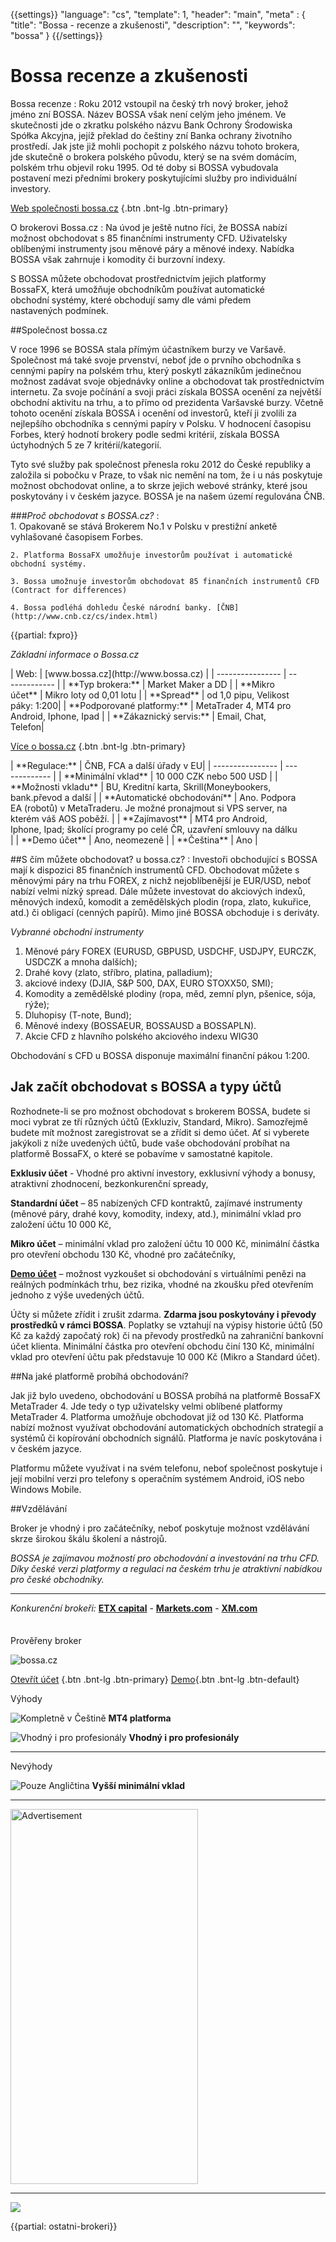 {{settings}}
  "language": "cs",
  "template": 1,
  "header": "main",
  "meta" : {
    "title": "Bossa - recenze a zkušenosti",
    "description": "",
    "keywords": "bossa"
  }
{{/settings}}

<div class="row">
<div class="col-md-9" role="main" markdown="1">



# Bossa recenze a zkušenosti
<div class="row" style="width:92%">
  <div class="col-md-6" markdown="1">
Bossa recenze
:    
Roku 2012 vstoupil na český trh nový broker, jehož jméno zní BOSSA. Název BOSSA však není celým jeho jménem. Ve skutečnosti jde o zkratku polského názvu Bank Ochrony Środowiska Spółka Akcyjna, jejíž překlad do češtiny zní Banka ochrany životního prostředí. Jak jste již mohli pochopit z polského názvu tohoto brokera, jde skutečně o brokera polského původu, který se na svém domácím, polském trhu objevil roku 1995. Od té doby si BOSSA vybudovala postavení mezi předními brokery poskytujícími služby pro individuální investory.

[Web společnosti bossa.cz](http://www.bossa.cz) {.btn .bnt-lg .btn-primary}
</div>
  <div class="col-md-6" markdown="1">
O brokerovi Bossa.cz
:    
Na úvod je ještě nutno říci, že BOSSA nabízí možnost obchodovat s 85 finančními instrumenty CFD. Uživatelsky oblíbenými instrumenty jsou měnové páry a měnové indexy. Nabídka BOSSA však zahrnuje i komodity či burzovní indexy.

S BOSSA můžete obchodovat prostřednictvím jejich platformy BossaFX, která umožňuje obchodníkům používat automatické obchodní systémy, které obchodují samy dle vámi předem nastavených podmínek.


</div>
</div>

##Společnost bossa.cz

V roce 1996 se BOSSA stala přímým účastníkem burzy ve Varšavě. Společnost má také svoje prvenství, neboť jde o prvního obchodníka s cennými papíry na polském trhu, který poskytl zákazníkům jedinečnou možnost zadávat svoje objednávky online a obchodovat tak prostřednictvím internetu. Za svoje počínání a svoji práci získala BOSSA ocenění za největší obchodní aktivitu na trhu, a to přímo od prezidenta Varšavské burzy. Včetně tohoto ocenění získala BOSSA i ocenění od investorů, kteří ji zvolili za nejlepšího obchodníka s cennými papíry v Polsku. V hodnocení časopisu Forbes, který hodnotí brokery podle sedmi kritérií, získala BOSSA úctyhodných 5 ze 7 kritérií/kategorií.

Tyto své služby pak společnost přenesla roku 2012 do České republiky a založila si pobočku v Praze, to však nic nemění na tom, že i u nás poskytuje možnost obchodovat online, a to skrze jejich webové stránky, které jsou poskytovány i v českém jazyce. BOSSA je na našem území regulována ČNB.


###*Proč obchodovat s BOSSA.cz?*
:    
    1. Opakovaně se stává Brokerem No.1 v Polsku v prestižní anketě vyhlašované časopisem Forbes.

    2. Platforma BossaFX umožňuje investorům používat i automatické obchodní systémy.
    
    3. Bossa umožnuje investorům obchodovat 85 finančních instrumentů CFD (Contract for differences)

    4. Bossa podléhá dohledu České národní banky. [ČNB](http://www.cnb.cz/cs/index.html)

{{partial: fxpro}}

*Základní informace o Bossa.cz*
<div class="row" style="width:92%">
  <div class="col-md-6" markdown="1">
| Web:     |   [www.bossa.cz](http://www.bossa.cz) |
| ---------------- | ------------- |
| **Typ brokera:**   | Market Maker a DD |
| **Mikro účet** | Mikro loty od 0,01 lotu |
| **Spread** | od 1,0 pipu, Velikost páky: 1:200|
| **Podporované platformy:**  | MetaTrader 4, MT4 pro Android, Iphone, Ipad |
| **Zákaznický servis:**  | Email, Chat, Telefon|

[Více o bossa.cz](http://www.bossa.cz) {.btn .bnt-lg .btn-primary}

  </div>
  <div class="col-md-6" markdown="1">
| **Regulace:**  | ČNB, FCA a další úřady v EU|
| ---------------- | ------------- |
| **Minimální vklad**  | 10 000 CZK nebo 500 USD |
| **Možnosti vkladu**  | BU, Kreditní karta, Skrill(Moneybookers, bank.převod a další |
| **Automatické obchodování**  |  Ano. Podpora EA (robotů) v MetaTraderu. Je možné pronajmout si VPS server, na kterém váš AOS poběží. |
| **Zajímavost**  | MT4 pro Android, Iphone, Ipad; školící programy po celé ČR, uzavření smlouvy na dálku |
| **Demo účet**  | Ano, neomezeně |
| **Čeština**  | Ano |

</div>
</div>


##S čím můžete obchodovat? u bossa.cz?
:   Investoři obchodující s BOSSA mají k dispozici 85 finančních instrumentů CFD. Obchodovat můžete s měnovými páry na trhu FOREX, z nichž nejoblíbenější je EUR/USD, neboť nabízí velmi nízký spread. Dále můžete investovat do akciových indexů, měnových indexů, komodit a zemědělských plodin (ropa, zlato, kukuřice, atd.) či obligací (cenných papírů). Mimo jiné BOSSA obchoduje i s deriváty. 

*Vybranné obchodní instrumenty*

1. Měnové páry FOREX (EURUSD, GBPUSD, USDCHF, USDJPY, EURCZK, USDCZK a mnoha dalších);
2. Drahé kovy (zlato, stříbro, platina, palladium);
3. akciové indexy (DJIA, S&P 500, DAX, EURO STOXX50, SMI);
4. Komodity a zemědělské plodiny (ropa, měd, zemní plyn, pšenice, sója, rýže);
5. Dluhopisy (T-note, Bund);
6. Měnové indexy (BOSSAEUR, BOSSAUSD a BOSSAPLN).
7. Akcie CFD z hlavního polského akciového indexu WIG30

Obchodování s CFD u BOSSA disponuje maximální finanční pákou 1:200.
 
## Jak začít obchodovat s BOSSA a typy účtů

Rozhodnete-li se pro možnost obchodovat s brokerem BOSSA, budete si moci vybrat ze tří různých účtů (Exkluziv, Standard, Mikro). Samozřejmě budete mít možnost zaregistrovat se a zřídit si demo účet. Ať si vyberete jakýkoli z níže uvedených účtů, bude vaše obchodování probíhat na platformě BossaFX, o které se pobavíme v samostatné kapitole.

**Exklusiv účet** - Vhodné pro aktivní investory, exklusivní výhody a bonusy, atraktivní zhodnocení, bezkonkurenční spready,

**Standardní účet** – 85 nabízených CFD kontraktů, zajímavé instrumenty (měnové páry, drahé kovy, komodity, indexy, atd.), minimální vklad pro založení účtu 10 000 Kč,

**Mikro účet** – minimální vklad pro založení účtu 10 000 Kč, minimální částka pro otevření obchodu 130 Kč, vhodné pro začátečníky,

[**Demo účet**](http://www.forexsrovnavac.cz/forex-demo-ucet "Forex demo") – možnost vyzkoušet si obchodování s virtuálními penězi na reálných podmínkách trhu, bez rizika, vhodné na zkoušku před otevřením jednoho z výše uvedených účtů.

Účty si můžete zřídit i zrušit zdarma. **Zdarma jsou poskytovány i převody prostředků v rámci BOSSA**. Poplatky se vztahují na výpisy historie účtů (50 Kč za každý započatý rok) či na převody prostředků na zahraniční bankovní účet klienta. Minimální částka pro otevření obchodu činí 130 Kč, minimální vklad pro otevření účtu pak představuje 10 000 Kč (Mikro a Standard účet).

##Na jaké platformě probíhá obchodování?

Jak již bylo uvedeno, obchodování u BOSSA probíhá na platformě BossaFX MetaTrader 4. Jde tedy o typ uživatelsky velmi oblíbené platformy MetaTrader 4. Platforma umožňuje obchodovat již od 130 Kč. Platforma nabízí možnost využívat obchodování automatických obchodních strategií a systémů či kopírování obchodních signálů. Platforma je navíc poskytována i v českém jazyce.

Platformu můžete využívat i na svém telefonu, neboť společnost poskytuje i její mobilní verzi pro telefony s operačním systémem Android, iOS nebo Windows Mobile.




##Vzdělávání

Broker je vhodný i pro začátečníky, neboť poskytuje možnost vzdělávání skrze širokou škálu školení a nástrojů.

*BOSSA je zajímavou možností pro obchodování a investování na trhu CFD. Díky české verzi platformy a regulaci na českém trhu je atraktivní nabídkou pro české obchodníky.*

- - -
*Konkurenční brokeři:* [**ETX capital**](http://www.forexsrovnavac.cz/etx-capital-zkusenosti) - [**Markets.com**](http://www.forexsrovnavac.cz/markets-com-recenze) - [**XM.com**](http://www.forexsrovnavac.cz/xm-xemarkets-com)




</div>
<div class="col-md-3" markdown="1">
<div class="well" markdown="1" style="margin-top: 2.5em">
Prověřeny broker

![bossa.cz](http://i.imgur.com/Ovf3rUQ.png)

[Otevřít účet](http://www.bossa.cz "Registrace") {.btn .bnt-lg .btn-primary} [Demo](http://www.bossa.cz "Demo účet"){.btn .bnt-lg .btn-default}

</div>
<div class="container-fluid" markdown="1">

Výhody

![Kompletně v Češtině](http://s28.postimg.org/lj87xfcyh/1402286470_1.png)     **MT4 platforma**

![Vhodný i pro profesionály](http://s28.postimg.org/lj87xfcyh/1402286470_1.png)     **Vhodný i pro profesionály**

- - -
</div>
<div class="container-fluid" markdown="1">
Nevýhody

![Pouze Angličtina](http://s16.postimg.org/kwlkxzd75/1402286495_2.png)     **Vyšší minimální vklad**


- - -
</div>


<SCRIPT language='JavaScript1.1' SRC="https://ad.doubleclick.net/ddm/adj/N8017.2070109FOREXSROVNAVAC.CZ/B9072665.122768029;sz=300x600;ord={{@timestamp}}?"></SCRIPT><NOSCRIPT><A HREF="https://ad.doubleclick.net/ddm/jump/N8017.2070109FOREXSROVNAVAC.CZ/B9072665.122768029;sz=300x600;ord={{@timestamp}}?"><IMG SRC="https://ad.doubleclick.net/ddm/ad/N8017.2070109FOREXSROVNAVAC.CZ/B9072665.122768029;sz=300x600;ord={{@timestamp}}?" BORDER=0 WIDTH=300 HEIGHT=600 ALT="Advertisement"></A></NOSCRIPT>

<div class="container-fluid" markdown="1">

- - -
<a href="http://blog.forexsrovnavac.cz/xm.com" alt="Demo účet" target="_blank">
 <img src="http://blog.forexsrovnavac.cz/wp-content/uploads/2014/10/informace.png" width="" height=""/>

</a>

</div>
</div>
</div>

{{partial: ostatni-brokeri}}